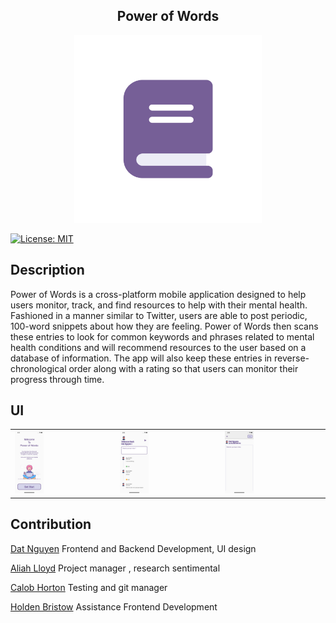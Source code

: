 <h2  align="center">Power of Words</h2>

<p align="center">
<img src="pic/appICON.png" width="300" height="300"></p>


[![License: MIT](https://img.shields.io/badge/License-MIT-yellow.svg)](https://opensource.org/licenses/MIT)

<h2>Description</h2>
<p>
Power of Words is a cross-platform mobile application designed to help users monitor, track, and find resources to help with their mental health. Fashioned in a manner similar to Twitter, users are able to post periodic, 100-word snippets about how they are feeling. Power of Words then scans these entries to look for common keywords and phrases related to mental health conditions and will recommend resources to the user based on a database of information. The app will also keep these entries in reverse-chronological order along with a rating so that users can monitor their progress through time.
</p>
<h2>UI</h2>
<p align="center">
<table>
 <tr>
  <td><img src="pic/getstart.png" width="30%" height="60%"></td>
  <td><img src="pic/homepage.png" width="30%" height="60%"></td>
  <td><img src="pic/input.png" width="30%" height="60%"></td>
 </tr>
</table>
</p>

<h2>Contribution</h2>

[Dat Nguyen](https://github.com/superboo0311) Frontend and Backend Development, UI design

[Aliah Lloyd](https://github.com/lloydali) Project manager , research sentimental

[Calob Horton](https://github.com/hortocal) Testing and git manager

[Holden Bristow](https://github.com/iirelu/) Assistance Frontend Development

